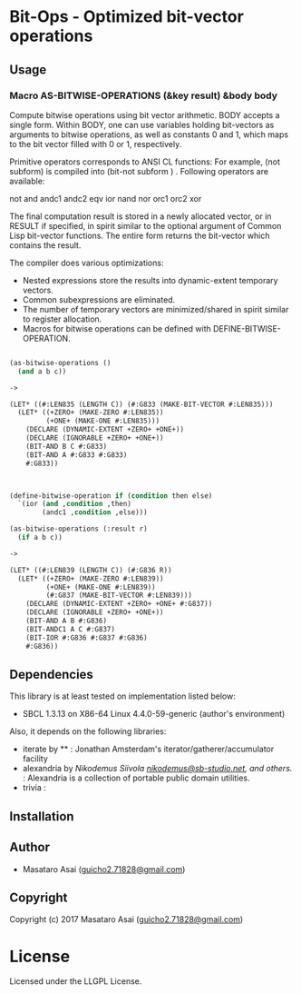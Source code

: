 
# Bit-Ops - Optimized bit-vector operations

## Usage

### Macro AS-BITWISE-OPERATIONS (&key result) &body body

Compute bitwise operations using bit vector arithmetic.
BODY accepts a single form. Within BODY, one can use variables holding bit-vectors as arguments to
bitwise operations, as well as constants 0 and 1, which maps to the bit vector filled with
0 or 1, respectively.

Primitive operators corresponds to ANSI CL functions: For example, (not subform) is compiled
into (bit-not subform <temporary storage>) . Following operators are available:

  not and andc1 andc2 eqv ior nand nor orc1 orc2 xor

The final computation result is stored in a newly allocated vector, or in RESULT if specified,
in spirit similar to the optional argument of Common Lisp bit-vector functions.
The entire form returns the bit-vector which contains the result.

The compiler does various optimizations:

* Nested expressions store the results into dynamic-extent temporary vectors.
* Common subexpressions are eliminated.
* The number of temporary vectors are minimized/shared in spirit similar to register allocation.
* Macros for bitwise operations can be defined with DEFINE-BITWISE-OPERATION.


```lisp

(as-bitwise-operations ()
  (and a b c))

->

(LET* ((#:LEN835 (LENGTH C)) (#:G833 (MAKE-BIT-VECTOR #:LEN835)))
  (LET* ((+ZERO+ (MAKE-ZERO #:LEN835))
         (+ONE+ (MAKE-ONE #:LEN835)))
    (DECLARE (DYNAMIC-EXTENT +ZERO+ +ONE+))
    (DECLARE (IGNORABLE +ZERO+ +ONE+))
    (BIT-AND B C #:G833)
    (BIT-AND A #:G833 #:G833)
    #:G833))



(define-bitwise-operation if (condition then else)
  `(ior (and ,condition ,then)
        (andc1 ,condition ,else)))

(as-bitwise-operations (:result r)
  (if a b c))

->

(LET* ((#:LEN839 (LENGTH C)) (#:G836 R))
  (LET* ((+ZERO+ (MAKE-ZERO #:LEN839))
         (+ONE+ (MAKE-ONE #:LEN839))
         (#:G837 (MAKE-BIT-VECTOR #:LEN839)))
    (DECLARE (DYNAMIC-EXTENT +ZERO+ +ONE+ #:G837))
    (DECLARE (IGNORABLE +ZERO+ +ONE+))
    (BIT-AND A B #:G836)
    (BIT-ANDC1 A C #:G837)
    (BIT-IOR #:G836 #:G837 #:G836)
    #:G836))
```

## Dependencies
This library is at least tested on implementation listed below:

+ SBCL 1.3.13 on X86-64 Linux 4.4.0-59-generic (author's environment)

Also, it depends on the following libraries:

+ iterate by ** :
    Jonathan Amsterdam's iterator/gatherer/accumulator facility
+ alexandria by *Nikodemus Siivola <nikodemus@sb-studio.net>, and others.* :
    Alexandria is a collection of portable public domain utilities.
+ trivia :
    

## Installation

## Author

* Masataro Asai (guicho2.71828@gmail.com)

## Copyright

Copyright (c) 2017 Masataro Asai (guicho2.71828@gmail.com)

# License

Licensed under the LLGPL License.


